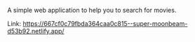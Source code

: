 A simple web application to help you to search for movies.

Link: https://667cf0c79fbda364caa0c815--super-moonbeam-d53b92.netlify.app/
